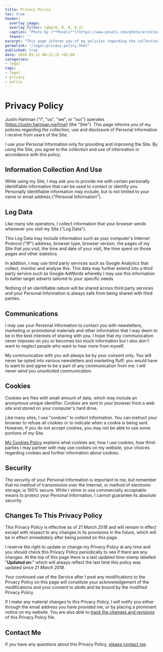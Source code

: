 ```yaml
---
title: Privacy Policy
toc: true
header:
  overlay_image: 
  overlay_filter: rgba(0, 0, 0, 0.2)
  caption: "Photo by [**Pexels**](https://www.pexels.com/photo/architecture-art-artwork-bench-206784/)"
  teaser: ''
excerpt: "This page informs you of my policies regarding the collection, use and disclosure of Personal Information I receive from users of the Site. I use your Personal Information only for providing and improving the Site."
permalink: "/legal/privacy-policy.html"
published: true
date: 2018-03-21 00:22:22 +02:00
categories:
- legal
tags:
- legal 
- privacy 
- policy 
---
```

# Privacy Policy

Justin Hartman ("I", "us", "we", or "our") operates [https://justin.hartman.me][me] (the "Site"). This page informs you of my policies regarding the collection, use and disclosure of Personal Information I receive from users of the Site.

I use your Personal Information only for providing and improving the Site. By using the Site, you agree to the collection and use of information in accordance with this policy.

## Information Collection And Use

While using my Site, I may ask you to provide me with certain personally identifiable information that can be used to contact or identify you. Personally identifiable information may include, but is not limited to your name or email address ("Personal Information").

## Log Data

Like many site operators, I collect information that your browser sends whenever you visit my Site ("Log Data").

This Log Data may include information such as your computer's Internet Protocol ("IP") address, browser type, browser version, the pages of my Site that you visit, the time and date of your visit, the time spent on those pages and other statistics.

In addition, I may use third party services such as Google Analytics that collect, monitor and analyse this. This data may further extend into a third party service such as Google AdWords whereby I may use this information to better target adverts tailored to your specific needs. 

Nothing of an identifiable nature will be shared across third party services and your Personal Information is always safe from being shared with third parties.

## Communications

I may use your Personal Information to contact you with newsletters, marketing or promotional materials and other information that I may deem to be in the best interests of sharing with you. I hope that my communication never imposes on you or becomes too much information but I also don't want to neglect people who want to hear more from myself.

My communication with you will always be by your consent only. You will never be opted into various newsletters and marketing fluff; you would have to want to and agree to be a part of any communication from me. I will never send you unsolicited communication.

## Cookies

Cookies are files with small amount of data, which may include an anonymous unique identifier. Cookies are sent to your browser from a web site and stored on your computer's hard drive.

Like many sites, I use "cookies" to collect information. You can instruct your browser to refuse all cookies or to indicate when a cookie is being sent. However, if you do not accept cookies, you may not be able to use some portions of my Site.

[My Cookies Policy][cookie-policy] explains what cookies are, how I use cookies, how third-parties I may partner with may use cookies on my website, your choices regarding cookies and further information about cookies. 

## Security

The security of your Personal Information is important to me, but remember that no method of transmission over the Internet, or method of electronic storage, is 100% secure. While I strive to use commercially acceptable means to protect your Personal Information, I cannot guarantee its absolute security.

## Changes To This Privacy Policy

This Privacy Policy is effective as of _21 March 2018_ and will remain in effect except with respect to any changes in its provisions in the future, which will be in effect immediately after being posted on this page.

I reserve the right to update or change my Privacy Policy at any time and you should check this Privacy Policy periodically to see if there are any changes. At the top of this page there is a last updated time-stamp labelled "**Updated on:**" which will always reflect the last time this policy was updated since _21 March 2018_.

Your continued use of the Service after I post any modifications to the Privacy Policy on this page will constitute your acknowledgement of the modifications and your consent to abide and be bound by the modified Privacy Policy.

If I make any material changes to this Privacy Policy, I will notify you either through the email address you have provided me, or by placing a prominent notice on my website. You are also able to [track the changes and revisions][github_privacy] of this Privacy Policy file.

## Contact Me

If you have any questions about this Privacy Policy, [please contact me][github].

[me]: https://justin.hartman.me
[cookie-policy]: /legal/cookies-policy.html
[github]: https://github.com/justinhartman/justinhartman.github.io/issues/new
[github_privacy]: https://github.com/justinhartman/justinhartman.github.io/_pages/privacy-policy.md/revisions
